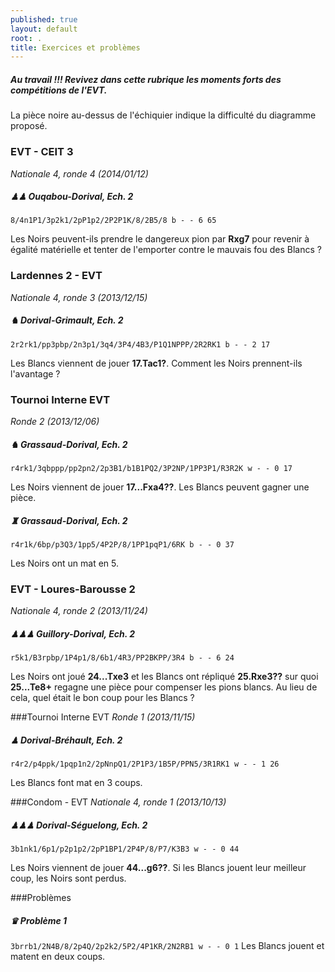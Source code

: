 ```yaml
---
published: true
layout: default
root: .
title: Exercices et problèmes
---
```


##### **Au travail !!! Revivez dans cette rubrique les moments forts des compétitions de l'EVT.** 
La pièce noire au-dessus de l'échiquier indique la difficulté du diagramme proposé.

### EVT - CEIT 3
_Nationale 4, ronde 4 (2014/01/12)_

##### &#9823;&#9823;  **Ouqabou-Dorival**, _Ech. 2_

`8/4n1P1/3p2k1/2pP1p2/2P2P1K/8/2B5/8 b - - 6 65`

Les Noirs peuvent-ils prendre le dangereux pion par **Rxg7** pour revenir à égalité matérielle et tenter de l'emporter contre le mauvais fou des Blancs ?


### Lardennes 2 - EVT
_Nationale 4, ronde 3 (2013/12/15)_

##### &#9822;   **Dorival-Grimault**, _Ech. 2_

`2r2rk1/pp3pbp/2n3p1/3q4/3P4/4B3/P1Q1NPPP/2R2RK1 b - - 2 17`

Les Blancs viennent de jouer **17.Tac1?**. Comment les Noirs prennent-ils l'avantage ?


### Tournoi Interne EVT
_Ronde 2 (2013/12/06)_

##### &#9822;   **Grassaud-Dorival**, _Ech. 2_

`r4rk1/3qbppp/pp2pn2/2p3B1/b1B1PQ2/3P2NP/1PP3P1/R3R2K w - - 0 17`

Les Noirs viennent de jouer **17...Fxa4??**. Les Blancs peuvent gagner une pièce.


##### &#9820;   **Grassaud-Dorival**, _Ech. 2_

`r4r1k/6bp/p3Q3/1pp5/4P2P/8/1PP1pqP1/6RK b - - 0 37`

Les Noirs ont un mat en 5.


### EVT - Loures-Barousse 2
_Nationale 4, ronde 2 (2013/11/24)_

##### &#9823;&#9823;&#9823;  **Guillory-Dorival**, _Ech. 2_

`r5k1/B3rpbp/1P4p1/8/6b1/4R3/PP2BKPP/3R4 b - - 6 24`

Les Noirs ont joué **24...Txe3** et les Blancs ont répliqué **25.Rxe3??** sur quoi **25...Te8+** regagne une pièce pour compenser les pions blancs. Au lieu de cela, quel était le bon coup pour les Blancs ?
 

###Tournoi Interne EVT
_Ronde 1 (2013/11/15)_

##### &#9823;  **Dorival-Bréhault**, _Ech. 2_

`r4r2/p4ppk/1pqp1n2/2pNnpQ1/2P1P3/1B5P/PPN5/3R1RK1 w - - 1 26`

Les Blancs font mat en 3 coups.


###Condom - EVT
_Nationale 4, ronde 1 (2013/10/13)_

##### &#9823;&#9823;&#9823; **Dorival-Séguelong**, _Ech. 2_

`3b1nk1/6p1/p2p1p2/2pP1BP1/2P4P/8/P7/K3B3 w - - 0 44`

Les Noirs viennent de jouer **44...g6??**. Si les Blancs jouent leur meilleur coup, les Noirs sont perdus.

###Problèmes

##### &#9819; Problème 1
`3brrb1/2N4B/8/2p4Q/2p2k2/5P2/4P1KR/2N2RB1 w - - 0 1`
Les Blancs jouent et matent en deux coups.